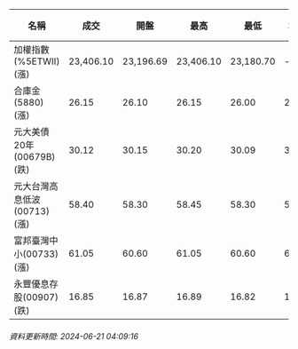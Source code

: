 | 名稱 | 成交 | 開盤 | 最高 | 最低 | 均價 | 成交金額(億) | 昨收 | 漲跌幅 | 漲跌 | 總量 | 昨量 | 振幅 |
| -------- | -------- | -------- | -------- |-------- | -------- | -------- |-------- |-------- |-------- | -------- | -------- |-------- |
|加權指數(%5ETWII) (漲)|23,406.10|23,196.69|23,406.10|23,180.70|-|5,102.62|23,209.54|0.85%|196.56|10,015,418|0|0.97%|
|合庫金(5880) (漲)|26.15|26.10|26.15|26.00|26.10|2.11|26.05|0.38%|0.10|8,093|14,058|0.58%|
|元大美債20年(00679B) (跌)|30.12|30.15|30.20|30.09|30.14|13.89|30.24|0.40%|0.12|46,094|74,603|0.36%|
|元大台灣高息低波(00713) (漲)|58.40|58.30|58.45|58.30|58.36|8.61|58.30|0.17%|0.10|14,753|29,114|0.26%|
|富邦臺灣中小(00733) (漲)|61.05|60.60|61.05|60.60|60.98|1.10|60.60|0.74%|0.45|1,805|2,448|0.74%|
|永豐優息存股(00907) (跌)|16.85|16.87|16.89|16.82|16.86|1.13|16.87|0.12%|0.02|6,714|5,107|0.41%|
###### 資料更新時間: 2024-06-21 04:09:16